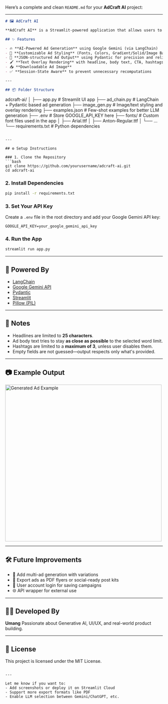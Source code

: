Here’s a complete and clean `README.md` for your **AdCraft AI** project:

---

```markdown
# 🖼️ AdCraft AI

**AdCraft AI** is a Streamlit-powered application that allows users to generate visually stunning, personalized **social media advertisements** with the help of **Google Gemini (via LangChain)** and overlay the generated content onto custom-styled image backgrounds.

## ✨ Features

- 🔥 **AI-Powered Ad Generation** using Google Gemini (via LangChain)
- 🎨 **Customizable Ad Styling** (Fonts, Colors, Gradient/Solid/Image Backgrounds)
- 📝 **JSON-structured Ad Output** using Pydantic for precision and reliability
- 🖌️ **Text Overlay Rendering** with headline, body text, CTA, hashtags, and contact info
- 📥 **Downloadable Ad Image**
- ✅ **Session-State Aware** to prevent unnecessary recomputations

---

## 📦 Folder Structure

```

adcraft-ai/
│
├── app.py                # Streamlit UI app
├── ad\_chain.py           # LangChain + Pydantic based ad generation
├── image\_gen.py          # Image/text styling and overlay rendering
├── examples.json         # Few-shot examples for better LLM generation
├── .env                  # Store GOOGLE\_API\_KEY here
├── fonts/                # Custom font files used in the app
│   ├── Arial.ttf
│   ├── Anton-Regular.ttf
│   └── ...
└── requirements.txt      # Python dependencies

````

---

## ⚙️ Setup Instructions

### 1. Clone the Repository
```bash
git clone https://github.com/yourusername/adcraft-ai.git
cd adcraft-ai
````

### 2. Install Dependencies

```bash
pip install -r requirements.txt
```

### 3. Set Your API Key

Create a `.env` file in the root directory and add your Google Gemini API key:

```
GOOGLE_API_KEY=your_google_gemini_api_key
```

### 4. Run the App

```bash
streamlit run app.py
```

---

## 🧠 Powered By

* [LangChain](https://www.langchain.com/)
* [Google Gemini API](https://ai.google.dev/)
* [Pydantic](https://docs.pydantic.dev/)
* [Streamlit](https://streamlit.io/)
* [Pillow (PIL)](https://python-pillow.org/)

---

## 📌 Notes

* Headlines are limited to **25 characters**.
* Ad body text tries to stay **as close as possible** to the selected word limit.
* Hashtags are limited to a **maximum of 3**, unless user disables them.
* Empty fields are not guessed—output respects only what's provided.

---

## 📷 Example Output

<img src="example_ad.png" alt="Generated Ad Example" width="500"/>

---

## 🛠️ Future Improvements

* 🔧 Add multi-ad generation with variations
* 🧾 Export ads as PDF flyers or social-ready post kits
* 🧠 User account login for saving campaigns
* 🌐 API wrapper for external use

---

## 🧑‍💻 Developed By

**Umang**
Passionate about Generative AI, UI/UX, and real-world product building.

---

## 📄 License

This project is licensed under the MIT License.

```

---

Let me know if you want to:
- Add screenshots or deploy it on Streamlit Cloud
- Support more export formats like PDF
- Enable LLM selection between Gemini/ChatGPT, etc.
```
